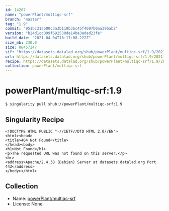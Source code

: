 ```yaml
---
id: 14207
name: "powerPlant/multiqc-srf"
branch: "master"
tag: "1.9"
commit: "951bc31ab00c3a3b119b3bc45f4697b0aa39bab2"
version: "b24d1cc099f692530de14ba3aded23fa"
build_date: "2021-04-04T18:17:08.222Z"
size_mb: 230.0
size: 88457247
sif: "https://datasets.datalad.org/shub/powerPlant/multiqc-srf/1.9/2021-04-04-951bc31a-b24d1cc0/b24d1cc099f692530de14ba3aded23fa.sif"
url: https://datasets.datalad.org/shub/powerPlant/multiqc-srf/1.9/2021-04-04-951bc31a-b24d1cc0/
recipe: https://datasets.datalad.org/shub/powerPlant/multiqc-srf/1.9/2021-04-04-951bc31a-b24d1cc0/Singularity
collection: powerPlant/multiqc-srf
---
```


# powerPlant/multiqc-srf:1.9

```bash
$ singularity pull shub://powerPlant/multiqc-srf:1.9
```

## Singularity Recipe

```singularity
<!DOCTYPE HTML PUBLIC "-//IETF//DTD HTML 2.0//EN">
<html><head>
<title>404 Not Found</title>
</head><body>
<h1>Not Found</h1>
<p>The requested URL was not found on this server.</p>
<hr>
<address>Apache/2.4.38 (Debian) Server at datasets.datalad.org Port 443</address>
</body></html>
```

## Collection

 - Name: [powerPlant/multiqc-srf](https://github.com/powerPlant/multiqc-srf)
 - License: None

